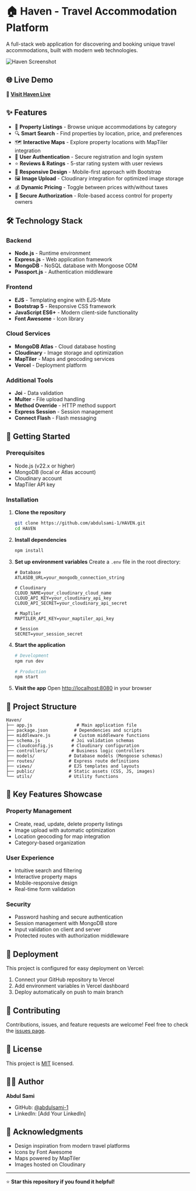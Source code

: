 # 🏠 Haven - Travel Accommodation Platform

A full-stack web application for discovering and booking unique travel accommodations, built with modern web technologies.

![Haven Screenshot](https://via.placeholder.com/800x400/ff385c/ffffff?text=Haven+Travel+Platform)

## 🌐 Live Demo

**🔗 [Visit Haven Live](YOUR_VERCEL_URL_HERE)**

## ✨ Features

- 🏡 **Property Listings** - Browse unique accommodations by category
- 🔍 **Smart Search** - Find properties by location, price, and preferences  
- 🗺️ **Interactive Maps** - Explore property locations with MapTiler integration
- 👤 **User Authentication** - Secure registration and login system
- ⭐ **Reviews & Ratings** - 5-star rating system with user reviews
- 📱 **Responsive Design** - Mobile-first approach with Bootstrap
- 🖼️ **Image Upload** - Cloudinary integration for optimized image storage
- 💰 **Dynamic Pricing** - Toggle between prices with/without taxes
- 🔐 **Secure Authorization** - Role-based access control for property owners

## 🛠️ Technology Stack

### Backend
- **Node.js** - Runtime environment
- **Express.js** - Web application framework
- **MongoDB** - NoSQL database with Mongoose ODM
- **Passport.js** - Authentication middleware

### Frontend  
- **EJS** - Templating engine with EJS-Mate
- **Bootstrap 5** - Responsive CSS framework
- **JavaScript ES6+** - Modern client-side functionality
- **Font Awesome** - Icon library

### Cloud Services
- **MongoDB Atlas** - Cloud database hosting
- **Cloudinary** - Image storage and optimization
- **MapTiler** - Maps and geocoding services
- **Vercel** - Deployment platform

### Additional Tools
- **Joi** - Data validation
- **Multer** - File upload handling
- **Method Override** - HTTP method support
- **Express Session** - Session management
- **Connect Flash** - Flash messaging

## 🚀 Getting Started

### Prerequisites
- Node.js (v22.x or higher)
- MongoDB (local or Atlas account)
- Cloudinary account
- MapTiler API key

### Installation

1. **Clone the repository**
   ```bash
   git clone https://github.com/abdulsami-1/HAVEN.git
   cd HAVEN
   ```

2. **Install dependencies**
   ```bash
   npm install
   ```

3. **Set up environment variables**
   Create a `.env` file in the root directory:
   ```env
   # Database
   ATLASDB_URL=your_mongodb_connection_string
   
   # Cloudinary
   CLOUD_NAME=your_cloudinary_cloud_name
   CLOUD_API_KEY=your_cloudinary_api_key  
   CLOUD_API_SECRET=your_cloudinary_api_secret
   
   # MapTiler
   MAPTILER_API_KEY=your_maptiler_api_key
   
   # Session
   SECRET=your_session_secret
   ```

4. **Start the application**
   ```bash
   # Development
   npm run dev
   
   # Production
   npm start
   ```

5. **Visit the app**
   Open [http://localhost:8080](http://localhost:8080) in your browser

## 📁 Project Structure

```
Haven/
├── app.js                 # Main application file
├── package.json          # Dependencies and scripts
├── middleware.js         # Custom middleware functions
├── schema.js            # Joi validation schemas
├── cloudconfig.js       # Cloudinary configuration
├── controllers/         # Business logic controllers
├── models/             # Database models (Mongoose schemas)  
├── routes/             # Express route definitions
├── views/              # EJS templates and layouts
├── public/             # Static assets (CSS, JS, images)
└── utils/              # Utility functions
```

## 🎨 Key Features Showcase

### Property Management
- Create, read, update, delete property listings
- Image upload with automatic optimization
- Location geocoding for map integration
- Category-based organization

### User Experience
- Intuitive search and filtering
- Interactive property maps
- Mobile-responsive design
- Real-time form validation

### Security
- Password hashing and secure authentication
- Session management with MongoDB store
- Input validation on client and server
- Protected routes with authorization middleware

## 🚀 Deployment

This project is configured for easy deployment on Vercel:

1. Connect your GitHub repository to Vercel
2. Add environment variables in Vercel dashboard
3. Deploy automatically on push to main branch

## 🤝 Contributing

Contributions, issues, and feature requests are welcome! Feel free to check the [issues page](https://github.com/abdulsami-1/HAVEN/issues).

## 📝 License

This project is [MIT](LICENSE) licensed.

## 👨‍💻 Author

**Abdul Sami**
- GitHub: [@abdulsami-1](https://github.com/abdulsami-1)
- LinkedIn: [Add Your LinkedIn]

## 🙏 Acknowledgments

- Design inspiration from modern travel platforms
- Icons by Font Awesome
- Maps powered by MapTiler
- Images hosted on Cloudinary

---

⭐ **Star this repository if you found it helpful!**